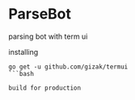 # ParseBot
parsing bot with term ui

installing
```
go get -u github.com/gizak/termui
```bash

build for production
```
```bash